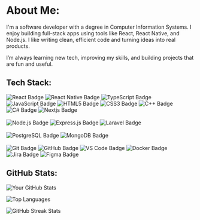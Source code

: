 <h1 align="left">About Me:</h1>

<p align="left">
I'm a software developer with a degree in Computer Information Systems. I enjoy building full-stack apps using tools like React, React Native, and Node.js. I like writing clean, efficient code and turning ideas into real products.

I’m always learning new tech, improving my skills, and building projects that are fun and useful. 
</p>

<h2 align="left">Tech Stack:</h2>

<p align="left">

  <!-- Frontend -->
  <img src="https://img.shields.io/badge/React-61DAFB?style=for-the-badge&logo=react&logoColor=black" alt="React Badge"/>
  <img src="https://img.shields.io/badge/React_Native-61DAFB?style=for-the-badge&logo=react&logoColor=white" alt="React Native Badge"/>
  <img src="https://img.shields.io/badge/TypeScript-007ACC?style=for-the-badge&logo=typescript&logoColor=white" alt="TypeScript Badge"/>
  <img src="https://img.shields.io/badge/JavaScript-F7DF1E?style=for-the-badge&logo=javascript&logoColor=black" alt="JavaScript Badge"/>
  <img src="https://img.shields.io/badge/HTML5-E34F26?style=for-the-badge&logo=html5&logoColor=white" alt="HTML5 Badge"/>
  <img src="https://img.shields.io/badge/CSS3-1572B6?style=for-the-badge&logo=css3&logoColor=white" alt="CSS3 Badge"/>
  <img src="https://img.shields.io/badge/C%2B%2B-00599C?style=for-the-badge&logo=c%2B%2B&logoColor=white" alt="C++ Badge"/>
  <img src="https://img.shields.io/badge/C%23-239120?style=for-the-badge&logo=csharp&logoColor=white" alt="C# Badge"/>
  <img src="https://img.shields.io/badge/next.js-000000?style=for-the-badge&logo=nextdotjs&logoColor=white" alt="Nextjs Badge"/>
  <br><br>

  <!-- Backend -->
  <img src="https://img.shields.io/badge/Node.js-339933?style=for-the-badge&logo=node.js&logoColor=white" alt="Node.js Badge"/>
  <img src="https://img.shields.io/badge/Express.js-000000?style=for-the-badge&logo=express&logoColor=white" alt="Express.js Badge"/>
  <img src="https://img.shields.io/badge/Laravel-FF2D20?style=for-the-badge&logo=laravel&logoColor=white" alt="Laravel Badge"/>
  <br><br>

  <!-- Databases -->
  <img src="https://img.shields.io/badge/PostgreSQL-316192?style=for-the-badge&logo=postgresql&logoColor=white" alt="PostgreSQL Badge"/>
  <img src="https://img.shields.io/badge/MongoDB-47A248?style=for-the-badge&logo=mongodb&logoColor=white" alt="MongoDB Badge"/>
  <br><br>

  <!-- Tools & Platforms -->
  <img src="https://img.shields.io/badge/Git-F05032?style=for-the-badge&logo=git&logoColor=white" alt="Git Badge"/>
  <img src="https://img.shields.io/badge/GitHub-181717?style=for-the-badge&logo=github&logoColor=white" alt="GitHub Badge"/>
  <img src="https://img.shields.io/badge/VS_Code-007ACC?style=for-the-badge&logo=visual-studio-code&logoColor=white" alt="VS Code Badge"/>
  <img src="https://img.shields.io/badge/Docker-2496ED?style=for-the-badge&logo=docker&logoColor=white" alt="Docker Badge"/>
  <img src="https://img.shields.io/badge/Jira-0052CC?style=for-the-badge&logo=jira&logoColor=white" alt="Jira Badge"/>
  <img src="https://img.shields.io/badge/Figma-F24E1E?style=for-the-badge&logo=figma&logoColor=white" alt="Figma Badge"/>
</p>


<h2 align="Left">GitHub Stats:</h2>

<p align="left">
  <!-- GitHub Stats Card -->
  <img src="https://github-readme-stats.vercel.app/api?username=Mohammed-Abdulwahab22&show_icons=true&theme=radical&include_all_commits=true&count_private=true" alt="Your GitHub Stats" />
</p>

<p align="left">
  <!-- Top Languages Card -->
  <img src="https://github-readme-stats.vercel.app/api/top-langs/?username=Mohammed-Abdulwahab22&layout=compact&theme=radical" alt="Top Languages" />
</p>

<p align="left">
   <img src="https://github-readme-streak-stats.herokuapp.com/?user=Mohammed-Abdulwahab22&theme=radical" alt="GitHub Streak Stats" /> 
</p>



